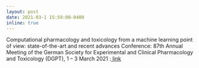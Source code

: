 ```yaml
---
layout: post
date: 2021-03-1 15:59:00-0400
inline: true
---
```

Computational pharmacology and toxicology from a machine learning point of view: state-of-the-art and recent advances
Conference: 87th Annual Meeting of the German Society for Experimental and Clinical Pharmacology and Toxicology (DGPT), 1 – 3 March 2021
:<a href="https://www.gpts-kongress.de/" target="_blank"> link </a>

